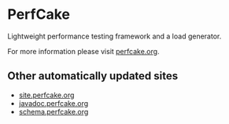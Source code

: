 PerfCake
========

Lightweight performance testing framework and a load generator.

For more information please visit [perfcake.org](https://www.perfcake.org).

Other automatically updated sites
---------------------------------

 *  [site.perfcake.org](http://site.perfcake.org)
 *  [javadoc.perfcake.org](http://javadoc.perfcake.org)
 *  [schema.perfcake.org](http://schema.perfcake.org)
